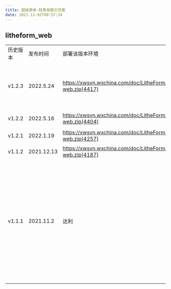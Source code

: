 ```yaml
---
title: 超级表单-轻表单展示页面
date: 2021-11-02T08:57:24
---
```


## litheform\_web

||||||
|---|---|---|---|---|
|历史版本|发布时间|部署该版本环境|下载路径|服务说明|
|v1.2.3|2022.5.24|https://xwsvn.wxchina.com/doc/LitheForm/V1.2/lightform-web.zip(4417)|\- Android端的拍照控件水印获取表单名称不正确\- 量化表单列表，出现返回上级菜单不生效，需要杀掉应用重新登录才使用正常（颜升手机重现\- web端量化表单数据查看时，表格记录错行\- 单选框控件设置只读属性不生效\- 照片水印属性隐藏临时合成（attached）选项\- 修改ios系统下input\[disabled\]颜色问题\- 拍照控件的图片压缩等级缺省值调整默认为2级压缩|
|v1.2.2|2022.5.16|https://xwsvn.wxchina.com/doc/LitheForm/V1.2/lightform-web.zip(4404)|\- 超级表单支持水印分离\- 支持图片压缩级别设置\- 解决表单自关联错误\- 单选控件错误|
|v1.2.1|2022.1.19|https://xwsvn.wxchina.com/doc/LitheForm/V1.2/lightform-web.zip(4257)|\- 普通轻表单当天已填报的做出标记\- 配置端，关联单选选项添加分页功能|
|v1.1.2|2021.12.13|https://xwsvn.wxchina.com/doc/LitheForm/V1.1/lightform-web.zip(4187)||
|v1.1.1|2021.11.2|达利|http://183.63.72.243:48080/svn/doc/LitheForm/V1.1/lightform-web.zip(4110)|\+ 苏滨【BUG修复】修复超级表单拍照控件，在部分OSS环境配置下提示“上传图片失败”问题|